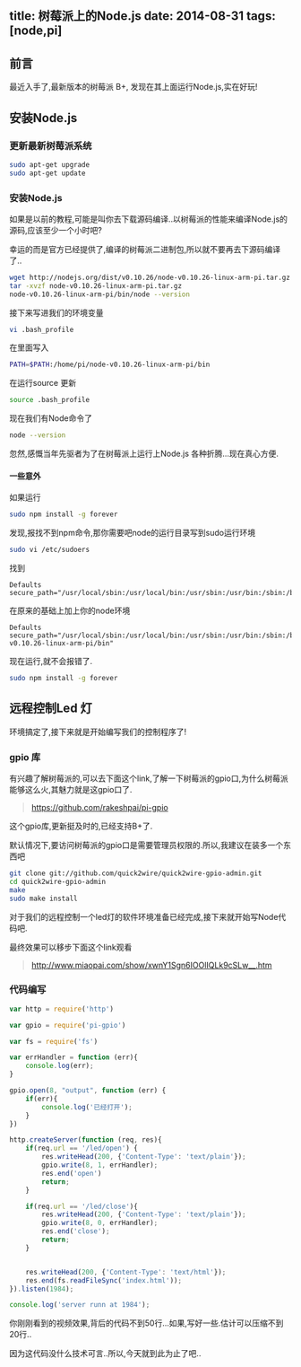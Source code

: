 title: 树莓派上的Node.js
date: 2014-08-31
tags: [node,pi]
---

## 前言

最近入手了,最新版本的树莓派 B+, 发现在其上面运行Node.js,实在好玩!

<!--more-->
## 安装Node.js

### 更新最新树莓派系统

```bash
sudo apt-get upgrade
sudo apt-get update
```

### 安装Node.js

如果是以前的教程,可能是叫你去下载源码编译..以树莓派的性能来编译Node.js的源码,应该至少一个小时吧?

幸运的而是官方已经提供了,编译的树莓派二进制包,所以就不要再去下源码编译了..

```bash
wget http://nodejs.org/dist/v0.10.26/node-v0.10.26-linux-arm-pi.tar.gz
tar -xvzf node-v0.10.26-linux-arm-pi.tar.gz
node-v0.10.26-linux-arm-pi/bin/node --version
```

接下来写进我们的环境变量


```bash
vi .bash_profile
```

在里面写入

```bash
PATH=$PATH:/home/pi/node-v0.10.26-linux-arm-pi/bin
```
在运行source 更新
```bash
source .bash_profile
```

现在我们有Node命令了

```bash
node --version
```

忽然,感慨当年先驱者为了在树莓派上运行上Node.js 各种折腾...现在真心方便.

#### 一些意外

如果运行
```bash
sudo npm install -g forever
```
发现,报找不到npm命令,那你需要吧node的运行目录写到sudo运行环境

```bash
sudo vi /etc/sudoers
```
找到
```
Defaults       secure_path="/usr/local/sbin:/usr/local/bin:/usr/sbin:/usr/bin:/sbin:/bin"
```
在原来的基础上加上你的node环境

```
Defaults       secure_path="/usr/local/sbin:/usr/local/bin:/usr/sbin:/usr/bin:/sbin:/bin:/home/pi/node-v0.10.26-linux-arm-pi/bin"
```

现在运行,就不会报错了.
```bash
sudo npm install -g forever
```


## 远程控制Led 灯

环境搞定了,接下来就是开始编写我们的控制程序了!

### gpio 库

有兴趣了解树莓派的,可以去下面这个link,了解一下树莓派的gpio口,为什么树莓派能够这么火,其魅力就是这gpio口了.

> https://github.com/rakeshpai/pi-gpio

这个gpio库,更新挺及时的,已经支持B+了.

默认情况下,要访问树莓派的gpio口是需要管理员权限的.所以,我建议在装多一个东西吧

```bash
git clone git://github.com/quick2wire/quick2wire-gpio-admin.git
cd quick2wire-gpio-admin
make
sudo make install
```

对于我们的远程控制一个led灯的软件环境准备已经完成,接下来就开始写Node代码吧.

最终效果可以移步下面这个link观看
> http://www.miaopai.com/show/xwnY1Sgn6IOOlIQLk9cSLw__.htm


### 代码编写

```js
var http = require('http')

var gpio = require('pi-gpio')

var fs = require('fs')

var errHandler = function (err){
    console.log(err);
}

gpio.open(8, "output", function (err) {
    if(err){
        console.log('已经打开');
    }
})

http.createServer(function (req, res){
    if(req.url == '/led/open') {
        res.writeHead(200, {'Content-Type': 'text/plain'});
        gpio.write(8, 1, errHandler);
        res.end('open')
        return;
    }

    if(req.url == '/led/close'){
        res.writeHead(200, {'Content-Type': 'text/plain'});
        gpio.write(8, 0, errHandler);
        res.end('close');
        return;
    }


    res.writeHead(200, {'Content-Type': 'text/html'});
    res.end(fs.readFileSync('index.html'));
}).listen(1984);

console.log('server runn at 1984');

```

你刚刚看到的视频效果,背后的代码不到50行...如果,写好一些.估计可以压缩不到20行..

因为这代码没什么技术可言..所以,今天就到此为止了吧..






